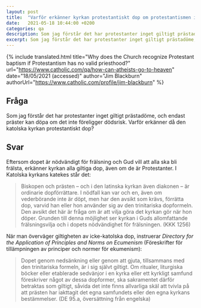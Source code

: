 ```yaml
---
layout: post
title:  "Varför erkänner kyrkan protestantiskt dop om protestantismen inte har ett giltigt prästadöme?"
date:   2021-05-18 10:44:00 +0200
categories: qa
description: Som jag förstår det har protestanter inget giltigt prästadöme, och endast präster kan döpa om det inte föreligger dödsrisk. Varför erkänner då den katolska kyrkan protestantiskt dop?  
excerpt: Som jag förstår det har protestanter inget giltigt prästadöme, och endast präster kan döpa om det inte föreligger dödsrisk. Varför erkänner då den katolska kyrkan protestantiskt dop? 
---
```



{% include translated.html 
    title="Why does the Church recognize Protestant baptism if Protestantism has no valid priesthood?" 
    url="https://www.catholic.com/qa/how-can-atheists-go-to-heaven"
     date="18/05/2021 (accessed)" 
    author="Jim Blackburn" 
    authorUrl="https://www.catholic.com/profile/jim-blackburn" 
%}

## Fråga

Som jag förstår det har protestanter inget giltigt prästadöme, och endast präster kan döpa om det inte föreligger dödsrisk. Varför erkänner då den katolska kyrkan protestantiskt dop? 

## Svar

Eftersom dopet är nödvändigt för frälsning och Gud vill att alla ska bli frälsta, erkänner kyrkan alla giltiga dop, även om de är Protestanter. I Katolska kyrkans katekes står det:

> Biskopen och prästen – och i den latinska kyrkan även diakonen – är ordinarie dopförrättare. I nödfall kan var och en, även om vederbörande inte är döpt, men har den avsikt som krävs, förrätta dop, varvid han eller hon använder sig av den trinitariska dopformeln. Den avsikt det här är fråga om är att vilja göra det kyrkan gör när hon döper. Grunden till denna möjlighet ser kyrkan i Guds allomfattande frälsningsvilja och i dopets nödvändighet för frälsningen. (KKK 1256)

När man överväger giltigheten av icke-katolska dop, instruerar *Directory for the Application of Principles and Norms on Ecumenism* (Föreskrifter för tillämpningen av principer och normer för ekumenism):

> Dopet genom nedsänkning eller genom att gjuta, tillsammans med den trinitariska formeln, är i sig självt giltigt. Om ritualer, liturgiska böcker eller etablerade sedvänjor i en kyrka eller ett kyrkligt samfund föreskriver något av dessa dopformer, ska sakramentet därför betraktas som giltigt, såvida det inte finns allvarliga skäl att tvivla på att prästen har iakttagit det egna samfundets eller den egna kyrkans bestämmelser. (DE 95.a, översättning från engelska)
